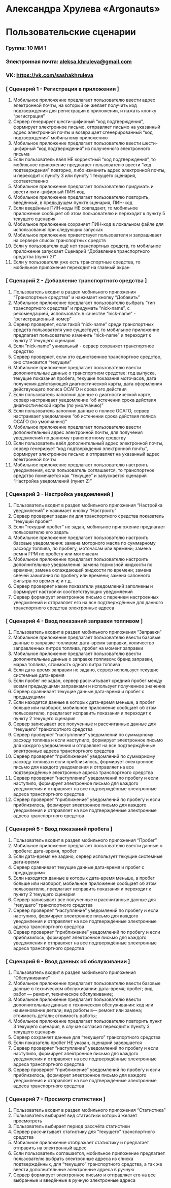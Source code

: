 # Александра Хрулева «Argonauts»

# Пользовательские сценарии

### Группа: 10 МИ 1
### Электронная почта: aleksa.khruleva@gmail.com
### VK: https://vk.com/sashakhruleva

### [ Сценарий 1 - Регистрация в приложении ]

1. Мобильное приложение предлагает пользователю ввести адрес электронной почты, на который он желает получить код подтверждения для регистрации в приложении, и нажать кнопку “регистрация”
2. Сервер генерирует шести-цифирный “код подтверждения”, формирует электронное письмо, отправляет письмо на указанный адрес электронной почты и возвращает сгенерированный “код подтверждения” мобильному приложению
3. Мобильное приложение предлагает пользователю ввести шести-цифирный “код подтверждения” из полученного электронного письма
4. Если пользователь ввёл НЕ корректный “код подтверждения”, то мобильное приложение предлагает пользователю ввести “код подтверждения” повторно, либо изменить адрес электронной почты, и переходит к пункту 3 или пункту 1 текущего сценария, соответственно
5. Мобильное приложение предлагает пользователю придумать и ввести пяти-цифирный ПИН-код
6. Мобильное приложение предлагает пользователю повторить, введённый, в предыдущем пункте сценария, ПИН-код
7. Если введённые ПИН-коды НЕ совпадают, то мобильное приложение сообщает об этом пользователю и переходит к пункту 5 текущего сценария
8. Мобильное приложение сохраняет ПИН-код в локальном файле для использования при следующих запусках
9. Мобильное приложение приветствует пользователя и запрашивает на сервере список транспортных средств
10. Если у пользователя ещё нет транспортных средств, то мобильное приложение запускает Сценарий “Добавление транспортного средства (пункт 2)”
11. Если у пользователя уже есть транспортные средства, то мобильное приложение переходит на главный экран

### [ Сценарий 2 - Добавление транспортного средства ]

1. Пользователь входит в раздел мобильного приложения “Транспортные средства” и нажимает кнопку “Добавить”
2. Мобильное приложение предлагает пользователю выбрать “тип транспортного средства” и придумать “nick-name”, с рекомендацией, использовать в качестве “nick-name” - “регистрационный номер”
3. Сервер проверяет, если такой “nick-name” среди транспортных средств пользователя уже существует, то мобильное приложение предлагает пользователю изменить “nick-name” и переходит к пункту 2 текущего сценария
4. Если “nick-name” уникальный - сервер сохраняет транспортное средство
5. Сервер проверяет, если это единственное транспортное средство, оно становится “текущим”
6. Мобильное приложение предлагает пользователю ввести дополнительные данные о транспортном средстве: год выпуска, текущие показания пробега, текущие показания моточасов, дата получения действующей диагностической карты, дата оформления действующего полиса ОСАГО и срока его действия
7. Если пользователь заполнил данные о диагностической карте, сервер настраивает уведомление “об истечении срока действия диагностической карты (по умолчанию)”
8. Если пользователь заполнил данные о полисе ОСАГО, сервер настраивает уведомление “об истечении срока действия полиса ОСАГО (по умолчанию)”
9. Мобильное приложение предлагает пользователю ввести дополнительный адрес электронной почты, для получения уведомлений по данному транспортному средству
10. Если пользователь ввёл дополнительный адрес электронной почты, сервер генерирует “код подтверждения электронной почты”, формирует электронное письмо и отправляет на указанный адрес электронной почты
11. Мобильное приложение предлагает пользователю настроить уведомления, если пользователь соглашается, то транспортное средство помечается как “текущее” и запускается сценарий “Настройка уведомлений (пункт 2)”

### [ Сценарий 3 - Настройка уведомлений ]

1. Пользователь входит в раздел мобильного приложения “Настройка уведомлений” и нажимает кнопку “Настроить”
2. Сервер проверяет задан ли для транспортного средства показатель “текущий пробег”
3. Если “текущий пробег” не задан, мобильное приложение предлагает пользователю его задать
4. Мобильное приложение предлагает пользователю настроить базовые уведомления: замена моторного масла по суммарному расходу топлива, по пробегу, моточасам или времени; замена ремня ГРМ по пробегу или моточасам
5. Мобильное приложение предлагает пользователю настроить дополнительные уведомления: замена тормозной жидкости по времени; замена охлаждающей жидкости по времени; замена свечей зажигания по пробегу или времени; замена салонного фильтра по времени; и т.д.
6. Сервер проверяет какие показатели уведомлений заполнены и формирует настройки соответствующих уведомлений
7. Сервер формирует электронное письмо с перечнем настроенных уведомлений и отправляет его на все подтверждённые для данного транспортного средства электронные адреса

### [ Сценарий 4 - Ввод показаний заправки топливом ]

1. Пользователь входит в раздел мобильного приложения “Заправки”
2. Мобильное приложение предлагает пользователю ввести базовые данные о заправке топливом: дата-время заправки, количество заправленных литров топлива, пробег на момент заправки
3. Мобильное приложение предлагает пользователю ввести дополнительные данные о заправке топливом: бренд заправки, марка топлива, стоимость одного литра топлива
4. Если дата-время заправки не задано, сервер использует текущие системные дата-время
5. Если пробег не задан, сервер рассчитывает средний пробег между всеми предыдущими заправками и использует полученное значение
6. Сервер сравнивает текущие данные дата-время и пробег с предыдущими
7. Если находятся данные в которых дата-время меньше, а пробег больше или наоборот, мобильное приложение сообщает об этом пользователю, предлагает исправить показания и переходит к пункту 2 текущего сценария
8. Сервер записывает все полученные и рассчитанные данные для “текущего” транспортного средства
9. Сервер проверяет “наступление” уведомлений по суммарному расходу топлива и если наступило, формирует электронное письмо для каждого уведомления и отправляет на все подтверждённые электронные адреса транспортного средства
10. Сервер проверяет  “приближение” уведомлений по суммарному расходу топлива и если приблизилось, формирует электронное письмо для каждого уведомления и отправляет на все подтверждённые электронные адреса транспортного средства
11. Сервер проверяет  “наступление” уведомлений по пробегу и если наступило, формирует электронное письмо для каждого уведомления и отправляет на все подтверждённые электронные адреса транспортного средства
12. Сервер проверяет  “приближение” уведомлений по пробегу и если приблизилось, формирует электронное письмо для каждого уведомления и отправляет на все подтверждённые электронные адреса транспортного средства

### [ Сценарий 5 - Ввод показаний пробега ]

1. Пользователь входит в раздел мобильного приложения “Пробег”
2. Мобильное приложение предлагает пользователю ввести данные о пробеге: дата-время, пробег
3. Если дата-время не задано, сервер использует текущие системные дата-время
4. Сервер сравнивает текущие данные дата-время и пробег с предыдущими
5. Если находятся данные в которых дата-время меньше, а пробег больше или наоборот, мобильное приложение сообщает об этом пользователю, предлагает исправить показания и переходит к пункту 2 текущего сценария
6. Сервер записывает все полученные и рассчитанные данные для “текущего” транспортного средства
7. Сервер проверяет “наступление” уведомлений по пробегу и если наступило, формирует электронное письмо для каждого уведомления и отправляет на все подтверждённые электронные адреса транспортного средства
8. Сервер проверяет “приближение” уведомлений по пробегу и если приблизилось, формирует электронное письмо для каждого уведомления и отправляет на все подтверждённые электронные адреса транспортного средства

### [ Сценарий 6 - Ввод данных об обслуживании ]

1. Пользователь входит в раздел мобильного приложения “Обслуживание”
2. Мобильное приложение предлагает пользователю ввести базовые данные о техническом обслуживании: дата-время; пробег; вид работ — ремонт, техническое обслуживание;
3. Мобильное приложение предлагает пользователю ввести дополнительные данные о техническом обслуживании: код или наименование детали; вид работы в— ремонт или замена; стоимость детали; стоимость работы;
4. Мобильное приложение предлагает пользователю повторить пункт 3 текущего сценария, в случае согласия переходит к пункту 3 текущего сценария
5. Сервер сохраняет данные для “текущего” транспортного средства
6. Если показатель пробег НЕ указан, сценарий завершается
7. Сервер проверяет “наступление” уведомлений по пробегу и если наступило, формирует электронное письмо для каждого уведомления и отправляет на все подтверждённые электронные адреса транспортного средства
8. Сервер проверяет “приближение” уведомлений по пробегу и если приблизилось, формирует электронное письмо для каждого уведомления и отправляет на все подтверждённые электронные адреса транспортного средства

### [ Сценарий 7 - Просмотр статистики ]

1. Пользователь входит в раздел мобильного приложения “Статистика”
2. Пользователь выбирает вид статистики который желает просмотреть
3. Пользователь выбирает период рассчёта статистики
4. Сервер рассчитывает статистику для “текущего” транспортного средства
5. Мобильное приложение отображает статистику и предлагает отправить на электронный адрес
6. Если пользователь соглашается, мобильное приложение предлагает пользователю выбрать электронные адреса из списка подтверждённых, для “текущего” транспортного средства, а так же ввести дополнительные электронные адреса в ручную
7. Сервер формирует электронное письмо и отправляет его на все выбранные и введённые в ручную электронные адреса
